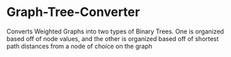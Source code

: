 # Graph-Tree-Converter
Converts Weighted Graphs into two types of Binary Trees. One is organized based off of node values, and the other is organized based off of shortest path distances from a node of choice on the graph
